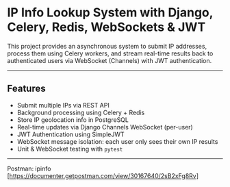 #  IP Info Lookup System with Django, Celery, Redis, WebSockets & JWT

This project provides an asynchronous system to submit IP addresses, process them using Celery workers, and stream real-time results back to authenticated users via WebSocket (Channels) with JWT authentication.

---

##  Features

- Submit multiple IPs via REST API
- Background processing using Celery + Redis
- Store IP geolocation info in PostgreSQL
- Real-time updates via Django Channels WebSocket (per-user)
- JWT Authentication using SimpleJWT
- WebSocket message isolation: each user only sees their own IP results
- Unit & WebSocket testing with `pytest`

---

Postman: ipinfo
[https://documenter.getpostman.com/view/30167640/2sB2xFg8Rv]

